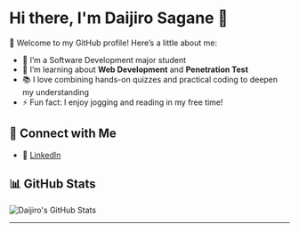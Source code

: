 # Hi there, I'm Daijiro Sagane 👋  

🌟 Welcome to my GitHub profile! Here’s a little about me:

- 🔭 I’m a Software Development major student
- 🌱 I’m learning about **Web Development** and **Penetration Test**  
- 📚 I love combining hands-on quizzes and practical coding to deepen my understanding  
- ⚡ Fun fact: I enjoy jogging and reading in my free time!  

## 🔗 Connect with Me  
- 💼 [LinkedIn](https://www.linkedin.com/in/daijiro-sagane-b50506291/)  

## 📊 GitHub Stats  
![Daijiro's GitHub Stats](https://github-readme-stats.vercel.app/api?username=daijir&show_icons=true&theme=tokyonight)

---
